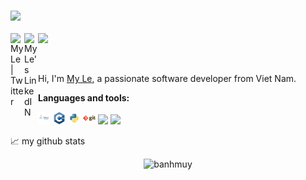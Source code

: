 ### <img src="https://media.giphy.com/media/ii0NswbQJl8PX5ZBtT/giphy.gif" width="500px">
<a href="https://twitter.com/banhmuy">
  <img align="left" alt="My Le | Twitter" width="22px" src="https://raw.githubusercontent.com/peterthehan/peterthehan/master/assets/twitter.svg" />
</a>
<a href="https://www.linkedin.com/in/lethidiemmy-gryffindor/">
  <img align="left" alt="My Le's LinkedIN" width="22px" src="https://raw.githubusercontent.com/peterthehan/peterthehan/master/assets/linkedin.svg" />
</a>

![](https://visitor-badge.glitch.me/badge?page_id=banhmuy.banhmuy)

<br />

Hi, I'm [My Le](https://geminishark.wordpress.com/), a passionate software developer from Viet Nam.

**Languages and tools:**  

<code><img height="20" src="https://raw.githubusercontent.com/github/explore/80688e429a7d4ef2fca1e82350fe8e3517d3494d/topics/java/java.png"></code>
<code><img height="20" src="https://raw.githubusercontent.com/github/explore/80688e429a7d4ef2fca1e82350fe8e3517d3494d/topics/cpp/cpp.png"></code>
<code><img height="20" src="https://raw.githubusercontent.com/github/explore/80688e429a7d4ef2fca1e82350fe8e3517d3494d/topics/python/python.png"></code>
<code><img height="20" src="https://raw.githubusercontent.com/github/explore/80688e429a7d4ef2fca1e82350fe8e3517d3494d/topics/git/git.png"></code>
<code><img height="20" src="https://camo.githubusercontent.com/7a136a2a034d4c4fbf6695232573606e6de6042d06e469de487104766f97ecf3/68747470733a2f2f696d672e736869656c64732e696f2f62616467652f2d53766e2d3333333333333f7374796c653d666c6174266c6f676f3d73756276657273696f6e"></code>
<code><img height="20" src="https://www.jenkins.io/images/logos/jenkins/jenkins.svg"></code>


📈 my github stats

<p align="center"> <img src="https://github-readme-stats.vercel.app/api?username=banhmuy&show_icons=true&theme=gotham" alt="banhmuy" />




